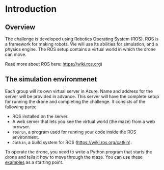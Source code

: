 # Introduction

## Overview
The challenge is developed using Robotics Operating System (ROS). 
ROS is a framework for making robots. 
We will use its abilities for simulation, and a physics engine.
The ROS setup contains a virtual world in which the drone can move.

Read more about ROS here: https://wiki.ros.org)

## The simulation environmenet
Each group will its own virtual server in Azure. Name and address for the server will be provided in advance. 
This server will have the complete setup for running the drone and completing the challenge.
It consists of the following parts:
- ROS installed on the server.
- A web server that lets you see the virtual world (the maze) from a web browser.
- `rosrun`, a program used for running your code inside the ROS environment.
- `Catkin`, a build system for ROS (https://wiki.ros.org/catkin). 

To operate the drone, you need to write a Python program that starts the drone and tells it how to move through 
the maze. You can use these [examples](docs/examples.md) as a starting point.
